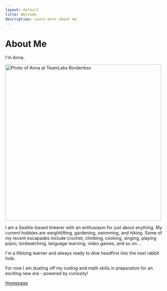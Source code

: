 ```yaml
---
layout: default
title: Welcome
description: Learn more about me
---
```

# About Me
I'm Anna.

<img src="../assets/anna_2025.png" width="500" title="Photo of Anna at TeamLabs Borderless" alt="Photo of Anna at TeamLabs Borderless">

I am a Seattle-based tinkerer with an enthusiasm for just about anything. My current hobbies are weightlifting, gardening, swimming, and hiking. 
Some of my recent escapades include crochet, climbing, cooking, singing, playing piano, birdwatching, language learning, video games, and so on....

I'm a lifelong learner and always ready to dive headfirst into the next rabbit hole.

For now I am dusting off my coding and math skills in preparation for an exciting new era - powered by curiosity!

[Homepage](../index.md)